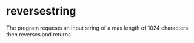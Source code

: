 # reversestring

The program requests an input string of a max length of 1024 characters then reverses and returns.

